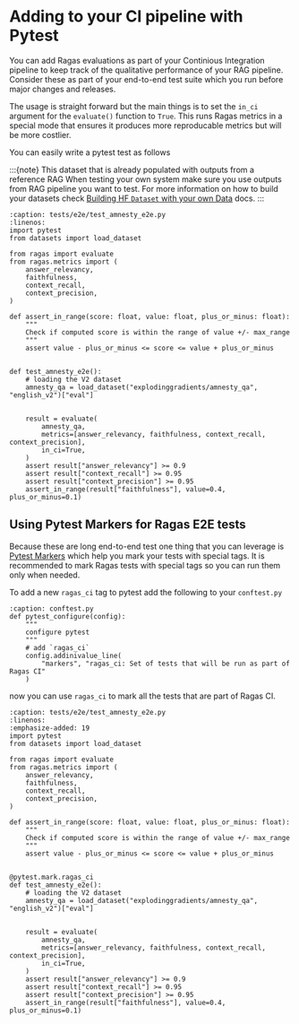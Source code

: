 # Adding to your CI pipeline with Pytest

You can add Ragas evaluations as part of your Continious Integration pipeline 
to keep track of the qualitative performance of your RAG pipeline. Consider these as 
part of your end-to-end test suite which you run before major changes and releases.

The usage is straight forward but the main things is to set the `in_ci` argument for the
`evaluate()` function to `True`. This runs Ragas metrics in a special mode that ensures 
it produces more reproducable metrics but will be more costlier.

You can easily write a pytest test as follows

:::{note}
This dataset that is already populated with outputs from a reference RAG
When testing your own system make sure you use outputs from RAG pipeline 
you want to test. For more information on how to build your datasets check 
[Building HF `Dataset` with your own Data](./data_preparation.md) docs.
:::

```{code-block} python
:caption: tests/e2e/test_amnesty_e2e.py
:linenos:
import pytest
from datasets import load_dataset

from ragas import evaluate
from ragas.metrics import (
    answer_relevancy,
    faithfulness,
    context_recall,
    context_precision,
)

def assert_in_range(score: float, value: float, plus_or_minus: float):
    """
    Check if computed score is within the range of value +/- max_range
    """
    assert value - plus_or_minus <= score <= value + plus_or_minus


def test_amnesty_e2e():
    # loading the V2 dataset
    amnesty_qa = load_dataset("explodinggradients/amnesty_qa", "english_v2")["eval"]


    result = evaluate(
        amnesty_qa,
        metrics=[answer_relevancy, faithfulness, context_recall, context_precision],
        in_ci=True,
    )
    assert result["answer_relevancy"] >= 0.9
    assert result["context_recall"] >= 0.95
    assert result["context_precision"] >= 0.95
    assert_in_range(result["faithfulness"], value=0.4, plus_or_minus=0.1)
```

## Using Pytest Markers for Ragas E2E tests

Because these are long end-to-end test one thing that you can leverage is [Pytest Markers](https://docs.pytest.org/en/latest/example/markers.html) which help you mark your tests with special tags. It is recommended to mark Ragas tests with special tags so you can run them only when needed.

To add a new `ragas_ci` tag to pytest add the following to your `conftest.py`
```{code-block} python
:caption: conftest.py
def pytest_configure(config):
    """
    configure pytest
    """
    # add `ragas_ci`
    config.addinivalue_line(
        "markers", "ragas_ci: Set of tests that will be run as part of Ragas CI"
    )
```

now you can use `ragas_ci` to mark all the tests that are part of Ragas CI.

```{code-block} python
:caption: tests/e2e/test_amnesty_e2e.py
:linenos:
:emphasize-added: 19
import pytest
from datasets import load_dataset

from ragas import evaluate
from ragas.metrics import (
    answer_relevancy,
    faithfulness,
    context_recall,
    context_precision,
)

def assert_in_range(score: float, value: float, plus_or_minus: float):
    """
    Check if computed score is within the range of value +/- max_range
    """
    assert value - plus_or_minus <= score <= value + plus_or_minus


@pytest.mark.ragas_ci
def test_amnesty_e2e():
    # loading the V2 dataset
    amnesty_qa = load_dataset("explodinggradients/amnesty_qa", "english_v2")["eval"]


    result = evaluate(
        amnesty_qa,
        metrics=[answer_relevancy, faithfulness, context_recall, context_precision],
        in_ci=True,
    )
    assert result["answer_relevancy"] >= 0.9
    assert result["context_recall"] >= 0.95
    assert result["context_precision"] >= 0.95
    assert_in_range(result["faithfulness"], value=0.4, plus_or_minus=0.1)
```
